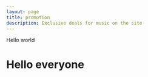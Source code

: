 ```yaml
---
layout: page
title: promotion
description: Exclusive deals for music on the site
---
```


Hello world

# Hello everyone